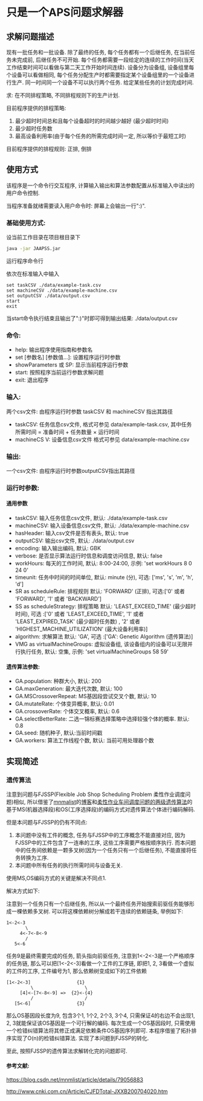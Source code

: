 # 只是一个APS问题求解器

## 求解问题描述

现有一批任务和一批设备. 除了最终的任务, 每个任务都有一个后继任务, 在当前任务未完成前, 后继任务不可开始. 每个任务都需要一段给定的连续的工作时间(当天工作结束时间可以看做与第二天工作开始时间连续). 设备分为设备组, 设备组里每个设备可以看做相同, 每个任务分配生产时都需要指定某个设备组里的一个设备进行生产. 同一时间同一个设备不可以执行两个任务. 给定某些任务的计划完成时间.

求: 在不同排程策略, 不同排程规则下的生产计划.

目前程序提供的排程策略: 

1. 最少超时时间总和且每个设备超时的时间越少越好 (最少超时时间)
2. 最少超时任务数
3. 最高设备利用率(由于每个任务的所需完成时间一定, 所以等价于最短工时)

目前程序提供的排程规则: 正排, 倒排

## 使用方式

该程序是一个命令行交互程序, 计算输入输出和算法参数配置从标准输入中读出的用户命令控制.

当程序准备就绪需要读入用户命令时: 屏幕上会输出一行":)".

### 基础使用方式:

设当前工作目录在项目根目录下

```sh
java -jar JAAPSS.jar
```

运行程序命令行

依次在标准输入中输入

```
set taskCSV ./data/example-task.csv
set machineCSV ./data/example-machine.csv
set outputCSV ./data/output.csv
start
exit
```

当start命令执行结束且输出了":)"时即可得到输出结果: ./data/output.csv

### 命令:

- help: 输出程序使用指南和参数名
- set [参数名] [参数值...]: 设置程序运行时参数
- showParameters 或 SP: 显示当前程序运行参数
- start: 按照程序当前运行参数求解问题
- exit: 退出程序

### 输入:

两个csv文件: 由程序运行时参数 taskCSV 和 machineCSV 指出其路径

- taskCSV: 任务信息csv文件, 格式可参见 data/example-task.csv, 其中任务所需时间 = 准备时间 + 任务数量 $\times$ 运行时间
- machineCS V: 设备信息csv文件 格式可参见 data/example-machine.csv

### 输出:

一个csv文件: 由程序运行时参数outputCSV指出其路径

### 运行时参数:

#### 通用参数

- taskCSV: 输入任务信息csv文件, 默认: ./data/example-task.csv
- machineCSV: 输入设备信息csv文件, 默认: ./data/example-machine.csv
- hasHeader: 输入csv文件是否有表头, 默认: true
- outputCSV: 输出csv文件, 默认: ./data/output.csv
- encoding: 输入输出编码, 默认: GBK
- verbose: 是否显示算法运行时信息和调度访问信息, 默认: false
- workHours: 每天的工作时间, 默认: 8:00-24:00, 示例: 'set workHours 8 0 24 0'
- timeunit: 任务中时间的时间单位, 默认: minute (分), 可选: ['ms', 's', 'm', 'h', 'd']
- SR as scheduleRule: 排程规则 默认: 'FORWARD' (正排), 可选:['0' 或者 'FORWARD', '1' 或者 'BACKWARD']
- SS as scheduleStrategy: 排程策略 默认: 'LEAST_EXCEED_TIME' (最少超时时间), 可选 :['0' 或者 'LEAST_EXCEED_TIME', '1' 或者 'LEAST_EXPIRED_TASK' (最少超时任务数) , '2'  或者 'HIGHEST_MACHINE_UTILIZATION' (最大设备利用率)]
- algorithm: 求解算法 默认: 'GA', 可选 :['GA': Genetic Algorithm (遗传算法)]
- VMG as virtualMachineGroups: 虚拟设备组, 该设备组内的设备可以无限并行执行任务, 默认: 空集, 示例: 'set virtualMachineGroups 58 59'

#### 遗传算法参数:

- GA.population: 种群大小, 默认: 200
- GA.maxGeneration: 最大迭代次数, 默认: 100
- GA.MSCrossoverRepeat: MS基因段尝试交叉个数, 默认: 10
- GA.mutateRate: 个体变异概率, 默认: 0.01
- GA.crossoverRate: 个体交叉概率, 默认: 0.6
- GA.selectBetterRate: 二选一锦标赛选择策略中选择较强个体的概率. 默认: 0.8
- GA.seed: 随机种子, 默认:当前时间戳
- GA.workers: 算法工作线程个数, 默认: 当前可用处理器个数

## 实现简述

### 遗传算法

注意到问题与FJSSP(Flexible Job Shop Scheduling Problem 柔性作业调度问题)相似, 所以借鉴了[mnmalist](https://blog.csdn.net/dfb198998)的[博客](https://blog.csdn.net/mnmlist/article/details/79056883)和[柔性作业车间调度问题的两级遗传算法](http://www.cnki.com.cn/Article/CJFDTotal-JXXB200704020.htm)的基于MS(机器选择段)和OS(工序选择段)的编码方式对遗传算法个体进行编码解码.

但是本问题与FJSSP的仍有不同点:

1. 本问题中没有工件的概念, 任务与FJSSP中的工序概念不能直接对应, 因为FJSSP中的工件包含了一连串的工序, 这些工序需要严格按顺序执行. 而本问题中的任务间依赖是一颗多叉树(因为一个任务只有一个后继任务), 不能直接将任务转换为工序.
2. 本问题中所有任务的执行所需时间与设备无关.

使用MS,OS编码方式的关键是解决不同点1.

解决方式如下:

注意到一个任务只有一个后继任务, 所以从一个最终任务开始搜索前驱任务能够形成一棵依赖多叉树. 可以将这棵依赖树分解成若干连续的依赖链条, 举例如下:

```
1<-2<-3
       \
     4<-7<-8<-9
       /
   5<-6
```

任务9是最终需要完成的任务, 箭头指向前驱任务, 注意到1<-2<-3是一个严格顺序的任务链, 那么可以把[1<-2<-3]看做一个工件的工序链, 即把1, 2, 3看做一个虚拟的工件的工序, 工件编号为1, 那么依赖树变成如下的工件依赖

```
[1<-2<-3]                 {1}
         \                   \
     [4]<-[7<-8<-9] =>  {2}<-{4}
         /                   /
   [5<-6]                 {3}
```

那么OS基因段长度为9, 包含3个1, 1个2, 2个3, 3个4, 只需保证4的右边不会出现1, 2, 3就能保证该OS基因是一个可行解的编码. 每次生成一个OS基因段时, 只需使用一个检错纠错算法将其修正成满足依赖条件OS基因序列即可.  本程序借鉴了拓扑排序实现了O(n)的检错纠错算法. 实现了本问题到FJSSP的转化.

至此, 按照FJSSP的遗传算法求解转化完的问题即可.

#### 参考文献:

https://blog.csdn.net/mnmlist/article/details/79056883

http://www.cnki.com.cn/Article/CJFDTotal-JXXB200704020.htm